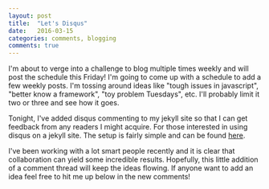```yaml
---
layout: post
title:  "Let's Disqus"
date:   2016-03-15
categories: comments, blogging
comments: true
---
```


I'm about to verge into a challenge to blog multiple times weekly and will post the schedule this Friday! I'm going to come up with a schedule to add a few weekly posts.  I'm tossing around ideas like "tough issues in javascript", "better know a framework", "toy problem Tuesdays", etc. I'll probably limit it two or three and see how it goes.

Tonight, I've added disqus commenting to my jekyll site so that I can get feedback from any readers I might acquire.  For those interested in using disqus on a jekyll site. The setup is fairly simple and can be found [here](https://help.disqus.com/customer/portal/articles/472138-jekyll-installation-instructions).

I've been working with a lot smart people recently and it is clear that collaboration can yield some incredible results. Hopefully, this little addition of a comment thread will keep the ideas flowing. If anyone want to add an idea feel free to hit me up below in the new comments!
